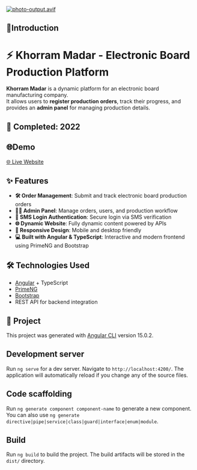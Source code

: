 [![photo-output.avif](https://i.postimg.cc/qvMsxWTx/photo-output.avif)](https://postimg.cc/qzS6kbgN)


## 🤖Introduction

# ⚡ Khorram Madar - Electronic Board Production Platform

**Khorram Madar** is a dynamic platform for an electronic board manufacturing company.  
It allows users to **register production orders**, track their progress, and provides an **admin panel** for managing production details.

## 📅 Completed: 2022

## 🌐Demo

[🌐 Live Website](http://khorram-madar.com)


## ✨ Features

- **🛠️ Order Management**: Submit and track electronic board production orders  
- **👨‍💼 Admin Panel**: Manage orders, users, and production workflow  
- **🔐 SMS Login Authentication**: Secure login via SMS verification  
- **🌐 Dynamic Website**: Fully dynamic content powered by APIs  
- **📱 Responsive Design**: Mobile and desktop friendly  
- **💻 Built with Angular & TypeScript**: Interactive and modern frontend using PrimeNG and Bootstrap  

## 🛠️ Technologies Used

- [Angular](https://angular.io/) + TypeScript  
- [PrimeNG](https://www.primefaces.org/primeng/)  
- [Bootstrap](https://getbootstrap.com/)  
- REST API for backend integration  


## 📁 Project 

This project was generated with [Angular CLI](https://github.com/angular/angular-cli) version 15.0.2.

## Development server

Run `ng serve` for a dev server. Navigate to `http://localhost:4200/`. The application will automatically reload if you change any of the source files.

## Code scaffolding

Run `ng generate component component-name` to generate a new component. You can also use `ng generate directive|pipe|service|class|guard|interface|enum|module`.

## Build

Run `ng build` to build the project. The build artifacts will be stored in the `dist/` directory.

